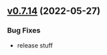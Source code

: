
<a name="v0.7.14"></a>
## [v0.7.14](https://gitlab.ayedo.de/polycrate/polycrate/compare/v0.7.13...v0.7.14) (2022-05-27)

### Bug Fixes

* release stuff

